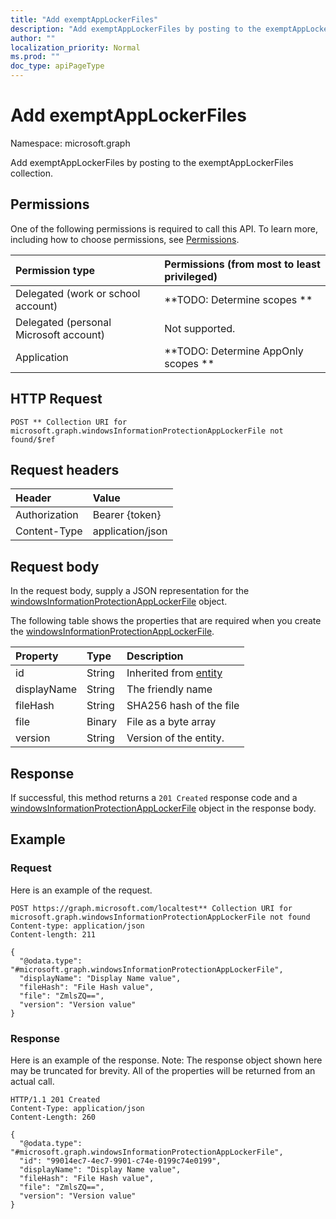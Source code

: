 ```yaml
---
title: "Add exemptAppLockerFiles"
description: "Add exemptAppLockerFiles by posting to the exemptAppLockerFiles collection."
author: ""
localization_priority: Normal
ms.prod: ""
doc_type: apiPageType
---
```


# Add exemptAppLockerFiles

Namespace: microsoft.graph

Add exemptAppLockerFiles by posting to the exemptAppLockerFiles collection.

## Permissions
One of the following permissions is required to call this API. To learn more, including how to choose permissions, see [Permissions](/concepts/permissions-reference.md).

|Permission type|Permissions (from most to least privileged)|
|:---|:---|
|Delegated (work or school account)|**TODO: Determine scopes **|
|Delegated (personal Microsoft account)|Not supported.|
|Application|**TODO: Determine AppOnly scopes **|

## HTTP Request
<!-- {
  "blockType": "ignored"
}
-->
``` http
POST ** Collection URI for microsoft.graph.windowsInformationProtectionAppLockerFile not found/$ref
```

## Request headers
|Header|Value|
|:---|:---|
|Authorization|Bearer {token}|
|Content-Type|application/json|

## Request body
In the request body, supply a JSON representation for the [windowsInformationProtectionAppLockerFile](../resources/windowsinformationprotectionapplockerfile.md) object.

The following table shows the properties that are required when you create the [windowsInformationProtectionAppLockerFile](../resources/windowsinformationprotectionapplockerfile.md).

|Property|Type|Description|
|:---|:---|:---|
|id|String| Inherited from [entity](../resources/entity.md)|
|displayName|String|The friendly name|
|fileHash|String|SHA256 hash of the file|
|file|Binary|File as a byte array|
|version|String|Version of the entity.|



## Response
If successful, this method returns a `201 Created` response code and a [windowsInformationProtectionAppLockerFile](../resources/windowsinformationprotectionapplockerfile.md) object in the response body.

## Example

### Request
Here is an example of the request.
<!-- {
  "blockType": "request",
  "name": "create_windowsinformationprotectionapplockerfile_from_"
}
-->
``` http
POST https://graph.microsoft.com/localtest** Collection URI for microsoft.graph.windowsInformationProtectionAppLockerFile not found
Content-type: application/json
Content-length: 211

{
  "@odata.type": "#microsoft.graph.windowsInformationProtectionAppLockerFile",
  "displayName": "Display Name value",
  "fileHash": "File Hash value",
  "file": "ZmlsZQ==",
  "version": "Version value"
}
```

### Response
Here is an example of the response. Note: The response object shown here may be truncated for brevity. All of the properties will be returned from an actual call.
<!-- {
  "blockType": "response",
  "truncated": true,
  "@odata.type": "microsoft.graph.windowsinformationprotectionapplockerfile"
}
-->
``` http
HTTP/1.1 201 Created
Content-Type: application/json
Content-Length: 260

{
  "@odata.type": "#microsoft.graph.windowsInformationProtectionAppLockerFile",
  "id": "99014ec7-4ec7-9901-c74e-0199c74e0199",
  "displayName": "Display Name value",
  "fileHash": "File Hash value",
  "file": "ZmlsZQ==",
  "version": "Version value"
}
```

